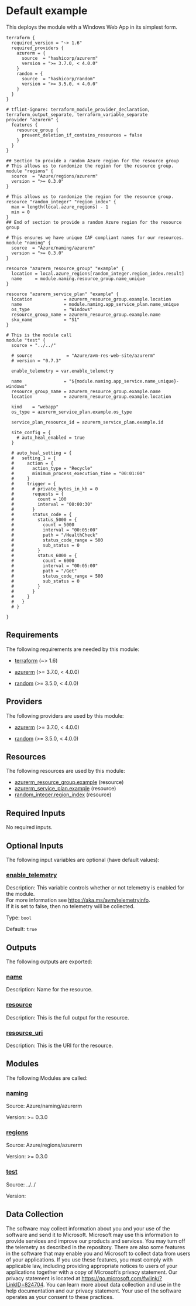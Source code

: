 <!-- BEGIN_TF_DOCS -->
# Default example

This deploys the module with a Windows Web App in its simplest form.

```hcl
terraform {
  required_version = "~> 1.6"
  required_providers {
    azurerm = {
      source  = "hashicorp/azurerm"
      version = ">= 3.7.0, < 4.0.0"
    }
    random = {
      source  = "hashicorp/random"
      version = ">= 3.5.0, < 4.0.0"
    }
  }
}

# tflint-ignore: terraform_module_provider_declaration, terraform_output_separate, terraform_variable_separate
provider "azurerm" {
  features {
    resource_group {
      prevent_deletion_if_contains_resources = false
    }
  }
}

## Section to provide a random Azure region for the resource group
# This allows us to randomize the region for the resource group.
module "regions" {
  source  = "Azure/regions/azurerm"
  version = ">= 0.3.0"
}

# This allows us to randomize the region for the resource group.
resource "random_integer" "region_index" {
  max = length(local.azure_regions) - 1
  min = 0
}
## End of section to provide a random Azure region for the resource group

# This ensures we have unique CAF compliant names for our resources.
module "naming" {
  source  = "Azure/naming/azurerm"
  version = ">= 0.3.0"
}

resource "azurerm_resource_group" "example" {
  location = local.azure_regions[random_integer.region_index.result]
  name     = module.naming.resource_group.name_unique
}

resource "azurerm_service_plan" "example" {
  location            = azurerm_resource_group.example.location
  name                = module.naming.app_service_plan.name_unique
  os_type             = "Windows"
  resource_group_name = azurerm_resource_group.example.name
  sku_name            = "S1"
}

# This is the module call
module "test" {
  source = "../../"

  # source             = "Azure/avm-res-web-site/azurerm"
  # version = "0.7.3"

  enable_telemetry = var.enable_telemetry

  name                = "${module.naming.app_service.name_unique}-windows"
  resource_group_name = azurerm_resource_group.example.name
  location            = azurerm_resource_group.example.location

  kind    = "webapp"
  os_type = azurerm_service_plan.example.os_type

  service_plan_resource_id = azurerm_service_plan.example.id

  site_config = {
    # auto_heal_enabled = true
  }

  # auto_heal_setting = {
  #   setting_1 = {
  #     action = {
  #       action_type = "Recycle"
  #       minimum_process_execution_time = "00:01:00"
  #     }
  #     trigger = {
  #       # private_bytes_in_kb = 0
  #       requests = {
  #         count = 100
  #         interval = "00:00:30"
  #       }
  #       status_code = {
  #         status_5000 = {
  #           count = 5000
  #           interval = "00:05:00"
  #           path = "/HealthCheck"
  #           status_code_range = 500
  #           sub_status = 0
  #         }
  #         status_6000 = {
  #           count = 6000
  #           interval = "00:05:00"
  #           path = "/Get"
  #           status_code_range = 500
  #           sub_status = 0
  #         }
  #       }
  #     }
  #   }
  # }

}
```

<!-- markdownlint-disable MD033 -->
## Requirements

The following requirements are needed by this module:

- <a name="requirement_terraform"></a> [terraform](#requirement\_terraform) (~> 1.6)

- <a name="requirement_azurerm"></a> [azurerm](#requirement\_azurerm) (>= 3.7.0, < 4.0.0)

- <a name="requirement_random"></a> [random](#requirement\_random) (>= 3.5.0, < 4.0.0)

## Providers

The following providers are used by this module:

- <a name="provider_azurerm"></a> [azurerm](#provider\_azurerm) (>= 3.7.0, < 4.0.0)

- <a name="provider_random"></a> [random](#provider\_random) (>= 3.5.0, < 4.0.0)

## Resources

The following resources are used by this module:

- [azurerm_resource_group.example](https://registry.terraform.io/providers/hashicorp/azurerm/latest/docs/resources/resource_group) (resource)
- [azurerm_service_plan.example](https://registry.terraform.io/providers/hashicorp/azurerm/latest/docs/resources/service_plan) (resource)
- [random_integer.region_index](https://registry.terraform.io/providers/hashicorp/random/latest/docs/resources/integer) (resource)

<!-- markdownlint-disable MD013 -->
## Required Inputs

No required inputs.

## Optional Inputs

The following input variables are optional (have default values):

### <a name="input_enable_telemetry"></a> [enable\_telemetry](#input\_enable\_telemetry)

Description: This variable controls whether or not telemetry is enabled for the module.  
For more information see <https://aka.ms/avm/telemetryinfo>.  
If it is set to false, then no telemetry will be collected.

Type: `bool`

Default: `true`

## Outputs

The following outputs are exported:

### <a name="output_name"></a> [name](#output\_name)

Description: Name for the resource.

### <a name="output_resource"></a> [resource](#output\_resource)

Description: This is the full output for the resource.

### <a name="output_resource_uri"></a> [resource\_uri](#output\_resource\_uri)

Description: This is the URI for the resource.

## Modules

The following Modules are called:

### <a name="module_naming"></a> [naming](#module\_naming)

Source: Azure/naming/azurerm

Version: >= 0.3.0

### <a name="module_regions"></a> [regions](#module\_regions)

Source: Azure/regions/azurerm

Version: >= 0.3.0

### <a name="module_test"></a> [test](#module\_test)

Source: ../../

Version:

<!-- markdownlint-disable-next-line MD041 -->
## Data Collection

The software may collect information about you and your use of the software and send it to Microsoft. Microsoft may use this information to provide services and improve our products and services. You may turn off the telemetry as described in the repository. There are also some features in the software that may enable you and Microsoft to collect data from users of your applications. If you use these features, you must comply with applicable law, including providing appropriate notices to users of your applications together with a copy of Microsoft’s privacy statement. Our privacy statement is located at <https://go.microsoft.com/fwlink/?LinkID=824704>. You can learn more about data collection and use in the help documentation and our privacy statement. Your use of the software operates as your consent to these practices.
<!-- END_TF_DOCS -->